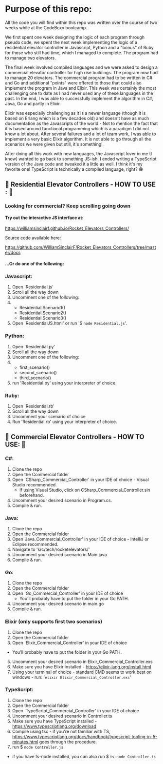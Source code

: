 # Purpose of this repo:

All the code you will find within this repo was written over the course of two weeks while at the CodeBoxx bootcamp.

We first spent one week designing the logic of each program through pseudo code, we spent the next week implementing the logic of a residential elevator controller in
Javascript, Python and a "bonus" of Ruby for those who still had time, which I managed to complete. The program had to manage two elevators.

The final week involved compiled languages and we were asked to design a commercial elevator controller for high rise buildings. The program now had to manage 20 elevators.
The commercial program had to be written in C# and Go and additional "points" were offered to those that could also implement the program in Java and Elixir. This week was certainly the most challenging one to date as I had never used any of these languages in the past. In the end, I was able to successfully implement the algorithm in C#, Java, Go and partly in Elixir.

Elixir was especially challenging as it is a newer language (though it is based on Erlang which is a few decades old) and doesn't have as much documentation as the Javascripts of the world - Not to mention the fact that it is based around functional programming which is a paradigm I did not know a lot about. After several failures and a lot of team work, I was able to implement a very basic Elixir algorithm. It is not able to go through all the scenarios we were given but still, it's something!

After doing all this work with new languages, the Javascript lover in me (I know) wanted to go back to something JS-ish. I ended writing a TypeScript version of the Java code and tweaked it a little as well. I think it's my favorite one! TypeScript is technically a compiled language, right? 😁

## 🚀 Residential Elevator Controllers - HOW TO USE : 🚀

### Looking for commercial? Keep scrolling going down

#### Try out the interactive JS interface at:

https://williamsinclairf.github.io/Rocket_Elevators_Controllers/

Source code available here:

https://github.com/WilliamSinclairF/Rocket_Elevators_Controllers/tree/master/docs

#### ...Or do one of the following:

### Javascript:

1. Open 'Residential.js'
2. Scroll all the way down
3. Uncomment one of the following:
4. - Residential.Scenario1()
   - Residential.Scenario2()
   - Residential.Scenario3()
5. Open 'ResidentialJS.html' or run '\$ `node Residential.js`'.

### Python:

1. Open 'Residential.py'
2. Scroll all the way down
3. Uncomment one of the following:
4. - first_scenario()
   - second_scenario()
   - third_scenario()
5. run 'Residential.py' using your interpreter of choice.

### Ruby:

1. Open 'Residential.rb'
2. Scroll all the way down
3. Uncomment your scenario of choice
4. Run 'Residential.rb' using your interpreter of choice.




## 🚀 Commercial Elevator Controllers - HOW TO USE: 🚀

### C#:
1. Clone the repo
2. Open the Commercial folder
3. Open 'CSharp_Commercial_Controller' in your IDE of choice - Visual Studio recommended.
   - If using Visual Studio, click on CSharp_Commercial_Controller.sln beforehand.
4. Uncomment your desired scenario in Program.cs.
5. Compile & run.

### Java:
1. Clone the repo
2. Open the Commercial folder
3. Open 'Java_Commercial_Controller' in your IDE of choice - IntelliJ or Eclipse recommended.
4. Navigate to 'src/tech/rocketelevators/'
5. Uncomment your desired scenario in Main.java
6. Compile & run.

### Go:
1. Clone the repo
2. Open the Commercial folder
3. Open 'Go_Commercial_Controller' in your IDE of choice
   - You'll probably have to put the folder in your Go PATH.
5. Uncomment your desired scenario in main.go
6. Compile & run.

### Elixir (only supports first two scenarios)
1. Clone the repo
2. Open the Commercial folder
3. Open 'Elixir_Commercial_Controller' in your IDE of choice
- You'll probably have to put the folder in your Go PATH.
5. Uncomment your desired scenario in Elixir_Commercial_Controller.exs
6. Make sure you have Elixir installed - https://elixir-lang.org/install.html
7. Using your terminal of choice - standard CMD seems to work best on windows - run: '`elixir Elixir_Commercial_Controller.exs`'

### TypeScript:
1. Clone the repo
2. Open the Commercial folder
3. Open 'TypeScript_Commercial_Controller' in your IDE of choice
5. Uncomment your desired scenario in Controller.ts
6. Make sure you have TypeScript installed - https://www.typescriptlang.org/download
7. Compile using tsc - if you're not familiar with TS, https://www.typescriptlang.org/docs/handbook/typescript-tooling-in-5-minutes.html goes through the procedure.
8. run $ `node Controller.js`
- if you have ts-node installed, you can also run $ `ts-node Controller.ts`